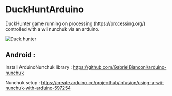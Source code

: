 # DuckHuntArduino

DuckHunter game running on processing (https://processing.org/) controlled with a wii nunchuk via an arduino. 

![Duck hunter](https://cdn03.nintendo-europe.com/media/images/03_teaser_module_1_square/games_3/virtual_console_wii_u_2/TM_WiiUVC_DuckHunt.jpg)

## Android  :

Install ArduinoNunchuk library :  https://github.com/GabrielBianconi/arduino-nunchuk

Nunchuk setup : https://create.arduino.cc/projecthub/infusion/using-a-wii-nunchuk-with-arduino-597254
